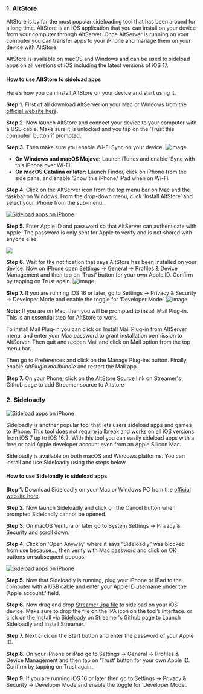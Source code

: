 ### 1\. AltStore

AltStore is by far the most popular sideloading tool that has been around for a long time. AltStore is an iOS application that you can install on your device from your computer through AltServer. Once AltServer is running on your computer you can transfer apps to your iPhone and manage them on your device with AltStore.

AltStore is available on macOS and Windows and can be used to sideload apps on all versions of iOS including the latest versions of iOS 17.

#### How to use AltStore to sideload apps

Here’s how you can install AltStore on your device and start using it.

**Step 1.** First of all download AltServer on your Mac or Windows from the [official website here](https://altstore.io/).

**Step 2.** Now launch AltStore and connect your device to your computer with a USB cable. Make sure it is unlocked and you tap on the ‘Trust this computer’ button if prompted.

**Step 3.** Then make sure you enable Wi-Fi Sync on your device.
![image](https://github.com/StreamerApp/Streamer/assets/96978272/5072a6fb-0cc8-4a11-85a5-0cf72967149e)
*   **On Windows and macOS Mojave:** Launch iTunes and enable ‘Sync with this iPhone over Wi-Fi’.
*   **On macOS Catalina or later:** Launch Finder, click on iPhone from the side pane, and enable ‘Show this iPhone/ iPad when on Wi-Fi.


**Step 4.** Click on the AltServer icon from the top menu bar on Mac and the taskbar on Windows. From the drop-down menu, click ‘Install AltStore’ and select your iPhone from the sub-menu.

[![Sideload apps on iPhone](https://ioshacker.com/wp-content/uploads/2023/01/Install-AltStore.jpg)](https://ioshacker.com/wp-content/uploads/2023/01/Install-AltStore.jpg)

**Step 5.** Enter Apple ID and password so that AltServer can authenticate with Apple. The password is only sent for Apple to verify and is not shared with anyone else.

[![](https://ioshacker.com/wp-content/uploads/2023/01/Install-AltStore-2.jpg)](https://ioshacker.com/wp-content/uploads/2023/01/Install-AltStore-2.jpg)

**Step 6.** Wait for the notification that says AltStore has been installed on your device. Now on iPhone open Settings -> General -> Profiles & Device Management and then tap on ‘Trust’ button for your own Apple ID. Confirm by tapping on Trust again.
![image](https://github.com/StreamerApp/Streamer/assets/96978272/4c1aafd3-e15e-4995-9db8-f04ccd2b7e63)

**Step 7.** If you are running iOS 16 or later, go to Settings -> Privacy & Security -> Developer Mode and enable the toggle for ‘Developer Mode’.
![image](https://github.com/StreamerApp/Streamer/assets/96978272/6f89c03c-7e7e-455b-a29b-aeb66f1de0e6)

**Note:** If you are on Mac, then you will be prompted to install Mail Plug-in. This is an essential step for AltStore to work.

To install Mail Plug-in you can click on Install Mail Plug-in from AltServer menu, and enter your Mac password to grant installation permission to AltServer. Then quit and reopen Mail and click on Mail option from the top menu bar.

Then go to Preferences and click on the Manage Plug-ins button. Finally, enable _AltPlugin.mailbundle_ and restart the Mail app.

**Step 7.** On your Phone, click on the [AltStore Source link](https://raw.githubusercontent.com/StreamerApp/Streamer/main/altstore.json) on Streamer's Github page to add Streamer source to Altstore

### 2\. Sideloadly

[![Sideload apps on iPhone](https://ioshacker.com/wp-content/uploads/2023/01/Install-Sideloadly-2-1024x553.jpg)](https://ioshacker.com/wp-content/uploads/2023/01/Install-Sideloadly-2.jpg)

Sideloadly is another popular tool that lets users sideload apps and games to iPhone. This tool does not require jailbreak and works on all iOS versions from iOS 7 up to iOS 16.2. With this tool you can easily sideload apps with a free or paid Apple developer account even from an Apple Silicon Mac.

Sideloadly is available on both macOS and Windows platforms. You can install and use Sideloadly using the steps below.

#### How to use Sideloadly to sideload apps

**Step 1.** Download Sideloadly on your Mac or Windows PC from the [official website here](https://sideloadly.io/).

**Step 2.** Now launch Sideloadly and click on the Cancel button when prompted Sideloadly cannot be opened.

**Step 3.** On macOS Ventura or later go to System Settings -> Privacy & Security and scroll down.

**Step 4.** Click on ‘Open Anyway’ where it says “Sideloadly” was blocked from use because…, then verify with Mac password and click on OK buttons on subsequent popups.

[![Sideload apps on iPhone](https://ioshacker.com/wp-content/uploads/2023/01/Install-Sideloadly-1-1024x690.jpg)](https://ioshacker.com/wp-content/uploads/2023/01/Install-Sideloadly-1.jpg)

**Step 5.** Now that Sideloadly is running, plug your iPhone or iPad to the computer with a USB cable and enter your Apple ID username under the ‘Apple account:’ field.

**Step 6.** Now drag and drop [Streamer .ipa file](https://github.com/StreamerApp/Streamer/releases/latest/download/Streamer-iOS.ipa) to sideload on your iOS device. Make sure to drop the file on the IPA icon on the tool’s interface.
or click on the [Install via Sideloady](https://spx.vercel.app/1/sideloadly%3Ahttps%3A%2F%2Fgithub.com%2FStreamerApp%2FStreamer%2Freleases%2Flatest%2Fdownload%2FStreamer-iOS.ipa) on Streamer's Github page to Launch Sideloadly and install Streamer.

**Step 7.** Next click on the Start button and enter the password of your Apple ID.

**Step 8.** On your iPhone or iPad go to Settings -> General -> Profiles & Device Management and then tap on ‘Trust’ button for your own Apple ID. Confirm by tapping on Trust again.

**Step 9.** If you are running iOS 16 or later then go to Settings -> Privacy & Security -> Developer Mode and enable the toggle for ‘Developer Mode’.
